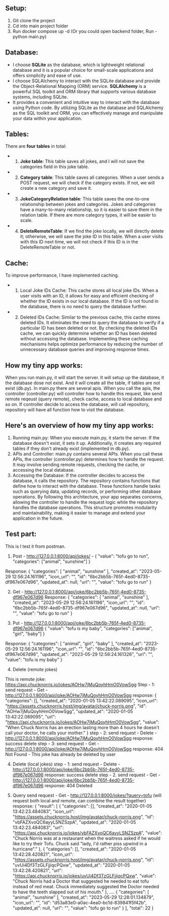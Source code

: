 ## Setup:
1. Git clone the project
2. Cd into main project folder
3. Run docker compose up -d (Or you could open backend folder, Run - python main.py)


## Database:

- I choose **SQLite** as the database, which is lightweight relational database and it is a popular choice for 
small-scale applications and offers simplicity and ease of use.
- I choose SQLAlchemy to interact with the SQLite database and provide the Object-Relational Mapping (ORM) service. 
**SQLAlchemy** is a powerful SQL toolkit and ORM library that supports various database systems, including SQLite. 
- It provides a convenient and intuitive way to interact with the database using Python code.
By utilizing SQLite as the database and SQLAlchemy as the SQL toolkit and ORM, you can effectively manage and manipulate your data within your application.


## Tables:

There are **four tables** in total:
- 1. **Joke table**: This table saves all jokes, and I will not save the categories field in this joke table.
- 2. **Category table**: This table saves all categories. When a user sends a POST request, we will check if the category exists. 
If not, we will create a new category and save it.
- 3. **JokeCategoryRelation table**: This table saves the one-to-one relationship between jokes and categories. 
Jokes and categories have a many-to-many relationship, so it is easier to save them in the relation table. 
If there are more category types, it will be easier to scale.
- 4. **DeleteRemoteTable**: If we find the joke locally, we will directly delete it; otherwise, we will save the joke ID in this table. 
When a user visits with this ID next time, we will not check if this ID is in the DeleteRemoteTable or not.


## Cache:

To improve performance, I have implemented caching.
- 1. Local Joke IDs Cache: This cache stores all local joke IDs. When a user visits with an ID, 
it allows for easy and efficient checking of whether the ID exists in our local database. 
If the ID is not found in the database, there is no need to query the database further.
- 2. Deleted IDs Cache: Similar to the previous cache, this cache stores deleted IDs. 
It eliminates the need to query the database to verify if a particular ID has been deleted or not. 
By checking the deleted IDs cache, we can quickly determine whether an ID has been deleted without accessing the database.
Implementing these caching mechanisms helps optimize performance by reducing the number of unnecessary database queries and improving response times.


## How my tiny app works:

When you run main.py, it will start the server. It will setup up the database, it the database dose not exist.
And it will create all the table, if tables are not exist (db.py).
In main.py there are several apis. When you call the apis, the controller (controller.py) will controller how to handle
this request, like send remote reqeust (query remote), check cache, access to local database and so on.
If controller decide to access the database, will call repository, repository will have all function how to visit 
the database.


## Here's an overview of how my tiny app works:
1. Running main.py: When you execute main.py, it starts the server. If the database doesn't exist, it sets it up. 
Additionally, it creates any required tables if they don't already exist (implemented in db.py).
2. APIs and Controller: main.py contains several APIs.
When you call these APIs, the controller (controller.py) determines how to handle the request. 
It may involve sending remote requests, checking the cache, or accessing the local database.
3. Accessing the Database: If the controller decides to access the database, it calls the repository. 
The repository contains functions that define how to interact with the database. 
These functions handle tasks such as querying data, updating records, or performing other database operations.
By following this architecture, your app separates concerns, allowing the controller to handle the request logic 
while the repository handles the database operations. This structure promotes modularity and maintainability, making it easier to manage and extend your application in the future.



## Test part:

This is I test it from postman.

1. Post - http://127.0.0.1:8000/api/jokes/ - {
    "value": "tofu go to run",
    "categories": ["animal", "sunshine"]
}

Response:
{
    "categories": [
        "animal",
        "sunshine"
    ],
    "created_at": "2023-05-29 12:56:24.161196",
    "icon_url": "",
    "id": "6bc2bb5b-765f-4ed0-8735-df967e067d96",
    "updated_at": null,
    "url": "",
    "value": "tofu go to run"
}

2. Get - http://127.0.0.1:8000/api/joke/6bc2bb5b-765f-4ed0-8735-df967e067d96
Response:
{
    "categories": [
        "animal",
        "sunshine"
    ],
    "created_at": "2023-05-29 12:56:24.161196",
    "icon_url": "",
    "id": "6bc2bb5b-765f-4ed0-8735-df967e067d96",
    "updated_at": null,
    "url": "",
    "value": "tofu go to run"
}

3. Put - http://127.0.0.1:8000/api/joke/6bc2bb5b-765f-4ed0-8735-df967e067d96 
{
    "value": "tofu is my baby",
    "categories": ["animal", "girl", "baby"]
}

Response:
{
    "categories": [
        "animal",
        "girl",
        "baby"
    ],
    "created_at": "2023-05-29 12:56:24.161196",
    "icon_url": "",
    "id": "6bc2bb5b-765f-4ed0-8735-df967e067d96",
    "updated_at": "2023-05-29 12:56:24.161326",
    "url": "",
    "value": "tofu is my baby"
}

4. Delete (remote jokes)

This is remote joke: https://api.chucknorris.io/jokes/AOHw7jMuQoyhHmO0VowSgg
   Step - 1: send request - Get - http://127.0.0.1:8000/api/joke/AOHw7jMuQoyhHmO0VowSgg
             response: {
                    "categories": [],
                    "created_at": "2020-01-05 13:42:22.089095",
                    "icon_url": "https://assets.chucknorris.host/img/avatar/chuck-norris.png",
                    "id": "AOHw7jMuQoyhHmO0VowSgg",
                    "updated_at": "2020-01-05 13:42:22.089095",
                    "url": "https://api.chucknorris.io/jokes/AOHw7jMuQoyhHmO0VowSgg",
                    "value": "When Chuck Norris has an erection lasting more than 4 hours he doesn't call your doctor, he calls your mother."
             }
   step - 2: send request - Delete - http://127.0.0.1:8000/api/joke/AOHw7jMuQoyhHmO0VowSgg
             response: success delete
   step - 3: send request - Get - http://127.0.0.1:8000/api/joke/AOHw7jMuQoyhHmO0VowSgg
             response: 404 Not Found - This joke has already be deleted by user


4. Delete (local jokes)
   step - 1: send request - Delete - http://127.0.0.1:8000/api/joke/6bc2bb5b-765f-4ed0-8735-df967e067d96
             response: success delete
   step - 2. send request - Get - http://127.0.0.1:8000/api/joke/6bc2bb5b-765f-4ed0-8735-df967e067d96
             response: 404 Deleted

5. Query 
   send request - Get - http://127.0.0.1:8000/jokes/?query=tofu
   (will request both local and remote, can combine the result together)
   response: {
    "result": [
        {
            "categories": [],
            "created_at": "2020-01-05 13:42:23.484083",
            "icon_url": "https://assets.chucknorris.host/img/avatar/chuck-norris.png",
            "id": "vbFAZXvoQC6ayyLSNZSzpA",
            "updated_at": "2020-01-05 13:42:23.484083",
            "url": "https://api.chucknorris.io/jokes/vbFAZXvoQC6ayyLSNZSzpA",
            "value": "Chuck Norris was at a restaurant when the waitress asked if he would like to try their Tofu. Chuck said \"lady, I'd rather piss upwind in a hurricane\"."
        },
        {
            "categories": [],
            "created_at": "2020-01-05 13:42:28.420821",
            "icon_url": "https://assets.chucknorris.host/img/avatar/chuck-norris.png",
            "id": "uvUi4Df3TzGLFjjiqcPQxw",
            "updated_at": "2020-01-05 13:42:28.420821",
            "url": "https://api.chucknorris.io/jokes/uvUi4Df3TzGLFjjiqcPQxw",
            "value": "Chuck Norris had a Doctor that suggested he needed to eat tofu instead of red meat. Chuck immediately suggested the Doctor needed to have the teeth slapped out of his mouth."
        },
        ....
        {
            "categories": [
                "animal",
                "sunshine"
            ],
            "created_at": "2023-05-29 12:28:01.134879",
            "icon_url": "",
            "id": "d53a83e0-a0ac-4ea0-bc1d-839841f5f42b",
            "updated_at": null,
            "url": "",
            "value": "tofu go to run"
        }
    ],
    "total": 22
}



